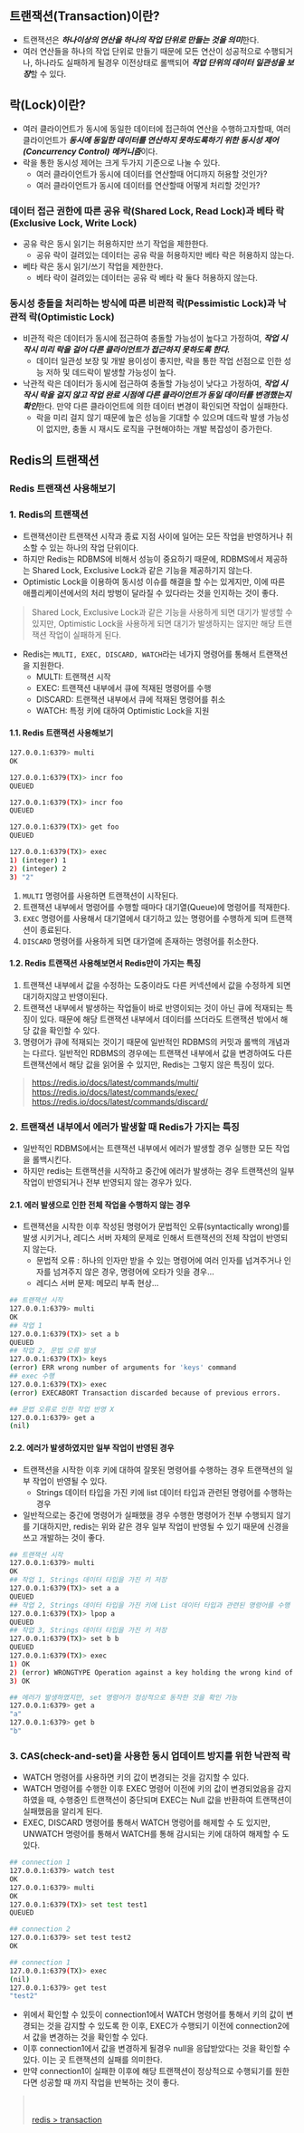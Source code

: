 ## 트랜잭션(Transaction)이란?
- 트랜잭션은 ***하나이상의 연산을 하나의 작업 단위로 만들는 것을 의미***한다.
- 여러 연산들을 하나의 작업 단위로 만들기 때문에 모든 연산이 성공적으로 수행되거나, 하나라도 실패하게 될경우 이전상태로 롤백되어 ***작업 단위의 데이터 일관성을 보장***할 수 있다.

## 락(Lock)이란?
- 여러 클라이언트가 동시에 동일한 데이터에 접근하여 연산을 수행하고자할때, 여러 클라이언트가 ***동시에 동일한 데이터를 연산하지 못하도록하기 위한 동시성 제어(Concurrency Control) 메커니즘***이다. 
- 락을 통한 동시성 제어는 크게 두가지 기준으로 나눌 수 있다.
  - 여러 클라이언트가 동시에 데이터를 연산할때 어디까지 허용할 것인가?
  - 여러 클라이언트가 동시에 데이터를 연산할때 어떻게 처리할 것인가?

### 데이터 접근 권한에 따른 공유 락(Shared Lock, Read Lock)과 베타 락(Exclusive Lock, Write Lock)

- 공유 락은 동시 읽기는 허용하지만 쓰기 작업을 제한한다.
  - 공유 락이 걸려있는 데이터는 공유 락을 허용하지만 베타 락은 허용하지 않는다.
- 베타 락은 동시 읽기/쓰기 작업을 제한한다. 
  - 베타 락이 걸려있는 데이터는 공유 락 베타 락 둘다 허용하지 않는다.

### 동시성 충돌을 처리하는 방식에 따른 비관적 락(Pessimistic Lock)과 낙관적 락(Optimistic Lock) 

- 비관적 락은 데이터가 동시에 접근하여 충돌할 가능성이 높다고 가정하여, ***작업 시작시 미리 락을 걸어 다른 클라이언트가 접근하지 못하도록 한다.***
  - 데이터 일관성 보장 및 개발 용이성이 좋지만, 락을 통한 작업 선점으로 인한 성능 저하 및 데드락이 발생할 가능성이 높다.
- 낙관적 락은 데이터가 동시에 접근하여 충돌할 가능성이 낮다고 가정하여, ***작업 시작시 락을 걸지 않고 작업 완료 시점에 다른 클라이언트가 동일 데이터를 변경했는지 확인***한다. 만약 다른 클라이언트에 의한 데이터 변경이 확인되면 작업이 실패한다.
  - 락을 미리 걸지 않기 때문에 높은 성능을 기대할 수 있으며 데드락 발생 가능성이 없지만, 충돌 시 재시도 로직을 구현해야하는 개발 복잡성이 증가한다.



## Redis의 트랜잭션

### Redis 트랜잭션 사용해보기


### 1. Redis의 트랜잭션

- 트랜잭션이란 트랜잭션 시작과 종료 지점 사이에 일어는 모든 작업을 반영하거나 취소할 수 있는 하나의 작업 단위이다.
- 하지만 Redis는 RDBMS에 비해서 성능이 중요하기 때문에, RDBMS에서 제공하는 Shared Lock, Exclusive Lock과 같은 기능을 제공하기지 않는다.
- Optimistic Lock을 이용하여 동시성 이슈를 해결을 할 수는 있게지만, 이에 따른 애플리케이션에서의 처리 방벙이 달라질 수 있다라는 것을 인지하는 것이 좋다.
> Shared Lock, Exclusive Lock과 같은 기능을 사용하게 되면 대기가 발생할 수 있지만, Optimistic Lock을 사용하게 되면 대기가 발생하지는 않지만 해당 트랜잭션 작업이 실패하게 된다.
- Redis는 `MULTI, EXEC, DISCARD, WATCH`라는 네가지 명령어를 통해서 트랜잭션을 지원한다.
  - MULTI: 트랜잭션 시작
  - EXEC: 트랜잭션 내부에서 큐에 적재된 명령어를 수행
  - DISCARD: 트랜잭션 내부에서 큐에 적재된 명령어를 취소
  - WATCH: 특정 키에 대하여 Optimistic Lock을 지원 
 


#### 1.1. Redis 트랜잭션 사용해보기
```sh
127.0.0.1:6379> multi
OK

127.0.0.1:6379(TX)> incr foo
QUEUED

127.0.0.1:6379(TX)> incr foo
QUEUED

127.0.0.1:6379(TX)> get foo
QUEUED

127.0.0.1:6379(TX)> exec
1) (integer) 1
2) (integer) 2
3) "2"
```
1. `MULTI` 명령어를 사용하면 트랜잭션이 시작된다.
2. 트랜잭션 내부에서 명령어를 수행할 때마다 대기열(Queue)에 명령어를 적재한다.
3. `EXEC` 명령어를 사용해서 대기열에서 대기하고 있는 명령어를 수행하게 되며 트랜잭션이 종료된다.
4. `DISCARD` 명령어를 사용하게 되면 대가열에 존재하는 명령어를 취소한다.

#### 1.2. Redis 트랜잭션 사용해보면서 Redis만이 가지는 특징
1. 트랜잭션 내부에서 값을 수정하는 도중이라도 다른 커넥션에서 값을 수정하게 되면 대기하지않고 반영이된다.
2. 트랜잭션 내부에서 발생하는 작업들이 바로 반영이되는 것이 아닌 큐에 적재되는 특징이 있다. 때문에 해당 트랜잭션 내부에서 데이터를 쓰더라도 트랜잭션 밖에서 해당 값을 확인할 수 있다.
3. 명령어가 큐에 적재되는 것이기 때문에 일반적인 RDBMS의 커밋과 롤백의 개념과는 다르다. 일반적인 RDBMS의 경우에는 트랜잭션 내부에서 값을 변경하여도 다른 트랜잭션에서 해당 값을 읽어올 수 있지만, Redis는 그렇지 않은 특징이 있다.


> https://redis.io/docs/latest/commands/multi/ <br/>
> https://redis.io/docs/latest/commands/exec/ <br/>
> https://redis.io/docs/latest/commands/discard/

### 2. 트랜잭션 내부에서 에러가 발생할 때 Redis가 가지는 특징
- 일반적인 RDBMS에서는 트랜잭션 내부에서 에러가 발생할 경우 실행한 모든 작업을 롤백시킨다.
- 하지만 redis는 트랜잭션을 시작하고 중간에 에러가 발생하는 경우 트랜잭션의 일부 작업이 반영되거나 전부 반영되지 않는 경우가 있다.

#### 2.1. 에러 발생으로 인한 전체 작업을 수행하지 않는 경우
- 트랜잭션을 시작한 이후 작성된 명령어가 문법적인 오류(syntactically wrong)를 발생 시키거나, 레디스 서버 자체의 문제로 인해서 트랜잭션의 전체 작업이 반영되지 않는다.
  - 문법적 오류 : 하나의 인자만 받을 수 있는 명령어에 여러 인자를 넘겨주거나 인자를 넘겨주지 않은 경우, 명령어에 오타가 잇을 경우...
  - 레디스 서버 문제: 메모리 부족 현상... 

```sh
## 트랜잭션 시작
127.0.0.1:6379> multi
OK
## 작업 1
127.0.0.1:6379(TX)> set a b
QUEUED
## 작업 2, 문법 오류 발생
127.0.0.1:6379(TX)> keys
(error) ERR wrong number of arguments for 'keys' command
## exec 수행
127.0.0.1:6379(TX)> exec
(error) EXECABORT Transaction discarded because of previous errors.

## 문법 오류로 인한 작업 반영 X
127.0.0.1:6379> get a
(nil)
```

#### 2.2. 에러가 발생하였지만 일부 작업이 반영된 경우
- 트랜잭션을 시작한 이후 키에 대하여 잘못된 명령어를 수행하는 경우 트랜잭션의 일부 작업이 반영될 수 있다.
  - Strings 데이터 타입을 가진 키에 list 데이터 타입과 관련된 명령어를 수행하는 경우
- 일반적으로는 중간에 명령어가 실패했을 경우 수행한 명령어가 전부 수행되지 않기를 기대하지만, redis는 위와 같은 경우 일부 작업이 반영될 수 있기 때문에 신경을 쓰고 개발하는 것이 좋다.

```sh
## 트랜잭션 시작
127.0.0.1:6379> multi
OK
## 작업 1, Strings 데이터 타입을 가진 키 저장
127.0.0.1:6379(TX)> set a a
QUEUED
## 작업 2, Strings 데이터 타입을 가진 키에 List 데이터 타입과 관련된 명령어를 수행
127.0.0.1:6379(TX)> lpop a
QUEUED
## 작업 3, Strings 데이터 타입을 가진 키 저장 
127.0.0.1:6379(TX)> set b b
QUEUED
127.0.0.1:6379(TX)> exec
1) OK
2) (error) WRONGTYPE Operation against a key holding the wrong kind of value
3) OK

## 에러가 발생하였지만, set 명령어가 정상적으로 동작한 것을 확인 가능
127.0.0.1:6379> get a
"a"
127.0.0.1:6379> get b
"b"
```

### 3. CAS(check-and-set)을 사용한 동시 업데이트 방지를 위한 낙관적 락
- WATCH 명령어를 사용하면 키의 값이 변경되는 것을 감지할 수 있다.
- WATCH 명령어를 수행한 이후 EXEC 명령어 이전에 키의 값이 변경되었음을 감지하였을 때, 수행중인 트랜잭션이 중단되며 EXEC는 Null 값을 반환하여 트랜잭션이 실패했음을 알리게 된다.
- EXEC, DISCARD 명령어를 통해서 WATCH 명령어를 해제할 수 도 있지만, UNWATCH 명령어를 통해서 WATCH를 통해 감시되는 키에 대하여 해제할 수 도 있다.

```sh
## connection 1
127.0.0.1:6379> watch test
OK
127.0.0.1:6379> multi
OK
127.0.0.1:6379(TX)> set test test1
QUEUED

## connection 2
127.0.0.1:6379> set test test2
OK

## connection 1
127.0.0.1:6379(TX)> exec
(nil)
127.0.0.1:6379> get test
"test2"
```
- 위에서 확인할 수 있듯이 connection1에서 WATCH 명령어를 통해서 키의 값이 변경되는 것을 감지할 수 있도록 한 이후, EXEC가 수행되기 이전에 connection2에서 값을 변경하는 것을 확인할 수 있다.
- 이후 connection1에서 값을 변경하게 될경우 null을 응답받았다는 것을 확인할 수 있다. 이는 곳 트랜잭션의 실패를 의미한다.
- 만약 connection1이 실패한 이후에 해당 트랜잭션이 정상적으로 수행되기를 원한다면 성공할 때 까지 작업을 반복하는 것이 좋다.


> [](https://sabarada.tistory.com/177) <br/>
> [](https://velog.io/@cmsskkk/redis-transaction-spring-and-lua-pipeline) <br/>
> [redis > transaction](https://redis.io/docs/latest/develop/interact/transactions/)
